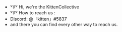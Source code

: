 - ꒷꒥꒷ Hi, we're the KittenCollective
- ꒷꒥꒷ How to reach us :
- Discord: @「kitten」#5837
- and there you can find every other way to reach us.

<!---
novu07/novu07 is a ✨ special ✨ repository because its `README.md` (this file) appears on your GitHub profile.
You can click the Preview link to take a look at your changes.
--->
